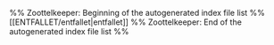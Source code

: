 %% Zoottelkeeper: Beginning of the autogenerated index file list %%
[[ENTFALLET/entfallet|entfallet]]
%% Zoottelkeeper: End of the autogenerated index file list %%
